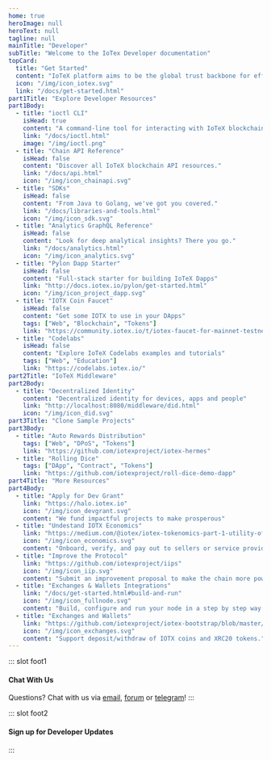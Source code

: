 ```yaml
---
home: true
heroImage: null
heroText: null
tagline: null
mainTitle: "Developer"
subTitle: "Welcome to the IoTex Developer documentation"
topCard:
  title: "Get Started"
  content: "IoTeX platform aims to be the global trust backbone for efficiently connecting distinct parties, where blockchain is the root of trust for this open platform."
  icon: "/img/icon_iotex.svg"
  link: "/docs/get-started.html"
part1Title: "Explore Developer Resources"
part1Body:
  - title: "ioctl CLI"
    isHead: true
    content: "A command-line tool for interacting with IoTeX blockchains."
    link: "/docs/ioctl.html"
    image: "/img/ioctl.png"
  - title: "Chain API Reference"
    isHead: false
    content: "Discover all IoTeX blockchain API resources."
    link: "/docs/api.html"
    icon: "/img/icon_chainapi.svg"
  - title: "SDKs"
    isHead: false
    content: "From Java to Golang, we've got you covered."
    link: "/docs/libraries-and-tools.html"
    icon: "/img/icon_sdk.svg"
  - title: "Analytics GraphQL Reference"
    isHead: false
    content: "Look for deep analytical insights? There you go."
    link: "/docs/analytics.html"
    icon: "/img/icon_analytics.svg"
  - title: "Pylon Dapp Starter"
    isHead: false
    content: "Full-stack starter for building IoTeX Dapps"
    link: "http://docs.iotex.io/pylon/get-started.html"
    icon: "/img/icon_project_dapp.svg"
  - title: "IOTX Coin Faucet"
    isHead: false
    content: "Get some IOTX to use in your DApps"
    tags: ["Web", "Blockchain", "Tokens"]
    link: "https://community.iotex.io/t/iotex-faucet-for-mainnet-testnet-tokens/1339"
  - title: "Codelabs"
    isHead: false
    content: "Explore IoTeX Codelabs examples and tutorials"
    tags: ["Web", "Education"]
    link: "https://codelabs.iotex.io/"
part2Title: "IoTeX Middleware"
part2Body:
  - title: "Decentralized Identity"
    content: "Decentralized identity for devices, apps and people"
    link: "http://localhost:8080/middleware/did.html"
    icon: "/img/icon_did.svg"
part3Title: "Clone Sample Projects"
part3Body:
  - title: "Auto Rewards Distribution"
    tags: ["Web", "DPoS", "Tokens"]
    link: "https://github.com/iotexproject/iotex-hermes"
  - title: "Rolling Dice"
    tags: ["DApp", "Contract", "Tokens"]
    link: "https://github.com/iotexproject/roll-dice-demo-dapp"
part4Title: "More Resources"
part4Body:
  - title: "Apply for Dev Grant"
    link: "https://halo.iotex.io"
    icon: "/img/icon_devgrant.svg"
    content: "We fund impactful projects to make prosperous"
  - title: "Undestand IOTX Economics"
    link: "https://medium.com/@iotex/iotex-tokenomics-part-1-utility-of-the-iotx-token-781ff9c866e3"
    icon: "/img/icon_economics.svg"
    content: "Onboard, verify, and pay out to sellers or service providers."
  - title: "Improve the Protocol"
    link: "https://github.com/iotexproject/iips"
    icon: "/img/icon_iip.svg"
    content: "Submit an improvement proposal to make the chain more powerful."
  - title: "Exchanges & Wallets Integrations"
    link: "/docs/get-started.html#build-and-run"
    icon: "/img/icon_fullnode.svg"
    content: "Build, configure and run your node in a step by step way."
  - title: "Exchanges and Wallets"
    link: "https://github.com/iotexproject/iotex-bootstrap/blob/master/integration/exchange.md"
    icon: "/img/icon_exchanges.svg"
    content: "Support deposit/withdraw of IOTX coins and XRC20 tokens."
---
```


<Home-Content />

::: slot foot1

#### Chat With Us

Questions? Chat with us via [email](mailto:support@iotex.io), [forum](https://community.iotex.io/c/research-development/protocol) or [telegram](https://t.me/IoTeXGroup)!
:::

::: slot foot2

#### Sign up for Developer Updates

<Home-Subscribe />
:::
